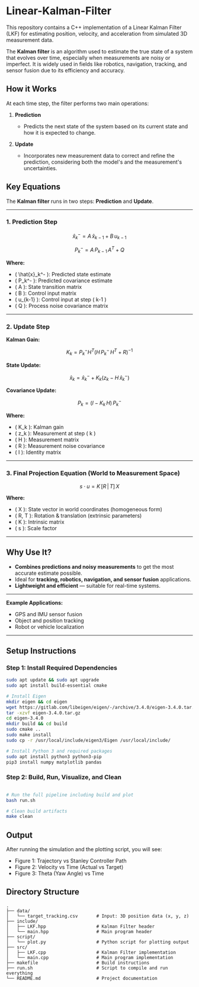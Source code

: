 # Linear-Kalman-Filter

This repository contains a C++ implementation of a Linear Kalman Filter (LKF) for estimating position, velocity, and acceleration from simulated 3D measurement data.

The **Kalman filter** is an algorithm used to estimate the true state of a system that evolves over time, especially when measurements are noisy or imperfect. It is widely used in fields like robotics, navigation, tracking, and sensor fusion due to its efficiency and accuracy.

## How it Works

At each time step, the filter performs two main operations:

1. **Prediction**  
   - Predicts the next state of the system based on its current state and how it is expected to change.

2. **Update**  
   - Incorporates new measurement data to correct and refine the prediction, considering both the model's and the measurement's uncertainties.

## Key Equations

The **Kalman filter** runs in two steps: **Prediction** and **Update**.

---

### 1. Prediction Step

$$
\hat{x}_k^- = A \, \hat{x}_{k-1} + B \, u_{k-1}
$$

$$
P_k^- = A \, P_{k-1} \, A^T + Q
$$

**Where:**  
- \( \hat{x}_k^- \): Predicted state estimate  
- \( P_k^- \): Predicted covariance estimate  
- \( A \): State transition matrix  
- \( B \): Control input matrix  
- \( u_{k-1} \): Control input at step \( k-1 \)  
- \( Q \): Process noise covariance matrix  

---

### 2. Update Step

**Kalman Gain:**

$$
K_k = P_k^- H^T \left( H \, P_k^- \, H^T + R \right)^{-1}
$$

**State Update:**

$$
\hat{x}_k = \hat{x}_k^- + K_k \left( z_k - H \, \hat{x}_k^- \right)
$$

**Covariance Update:**

$$
P_k = (I - K_k \, H) \, P_k^-
$$

**Where:**  
- \( K_k \): Kalman gain  
- \( z_k \): Measurement at step \( k \)  
- \( H \): Measurement matrix  
- \( R \): Measurement noise covariance  
- \( I \): Identity matrix  

---

### 3. Final Projection Equation (World to Measurement Space)

$$
s \cdot u = K \, [R \, | \, T] \, X
$$

**Where:**  
- \( X \): State vector in world coordinates (homogeneous form)  
- \( R, T \): Rotation & translation (extrinsic parameters)  
- \( K \): Intrinsic matrix  
- \( s \): Scale factor  

---

## Why Use It?

- **Combines predictions and noisy measurements** to get the most accurate estimate possible.  
- Ideal for **tracking, robotics, navigation, and sensor fusion** applications.  
- **Lightweight and efficient** — suitable for real-time systems.

---

**Example Applications:**  
- GPS and IMU sensor fusion  
- Object and position tracking  
- Robot or vehicle localization

---

## Setup Instructions

### Step 1: Install Required Dependencies

```bash
sudo apt update && sudo apt upgrade
sudo apt install build-essential cmake

# Install Eigen
mkdir eigen && cd eigen
wget https://gitlab.com/libeigen/eigen/-/archive/3.4.0/eigen-3.4.0.tar.gz
tar -xzvf eigen-3.4.0.tar.gz
cd eigen-3.4.0
mkdir build && cd build
sudo cmake ..
sudo make install
sudo cp -r /usr/local/include/eigen3/Eigen /usr/local/include/

# Install Python 3 and required packages
sudo apt install python3 python3-pip
pip3 install numpy matplotlib pandas

```

### Step 2: Build, Run, Visualize, and Clean
```bash

# Run the full pipeline including build and plot
bash run.sh 

# Clean build artifacts
make clean
```

## Output

After running the simulation and the plotting script, you will see:

- Figure 1: Trajectory vs Stanley Controller Path
- Figure 2: Velocity vs Time (Actual vs Target)
- Figure 3: Theta (Yaw Angle) vs Time

## Directory Structure

```
.
├── data/
│   └── target_tracking.csv       # Input: 3D position data (x, y, z)
├── include/
│   ├── LKF.hpp                   # Kalman Filter header
│   └── main.hpp                  # Main program header
├── script/
│   └── plot.py                   # Python script for plotting output
├── src/
│   ├── LKF.cpp                   # Kalman Filter implementation
│   └── main.cpp                  # Main program implementation
├── makefile                      # Build instructions
├── run.sh                        # Script to compile and run everything
└── README.md                     # Project documentation
```